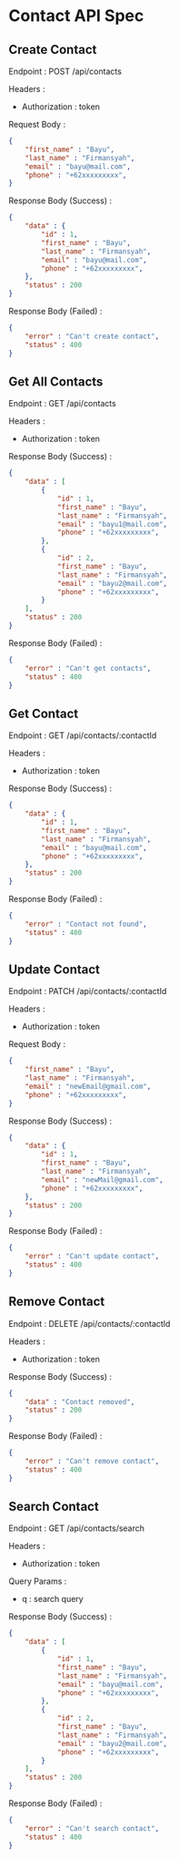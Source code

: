 # Contact API Spec

## Create Contact

Endpoint : POST /api/contacts

Headers : 
- Authorization : token

Request Body :
```json
{
    "first_name" : "Bayu",
    "last_name" : "Firmansyah",
    "email" : "bayu@mail.com",
    "phone" : "+62xxxxxxxxx",
}
```

Response Body (Success) : 
```json
{
    "data" : {
        "id" : 1,
        "first_name" : "Bayu",
        "last_name" : "Firmansyah",
        "email" : "bayu@mail.com",
        "phone" : "+62xxxxxxxxx",
    },
    "status" : 200
}
```

Response Body (Failed) : 
```json
{
    "error" : "Can't create contact",
    "status" : 400
}
```

## Get All Contacts

Endpoint : GET /api/contacts

Headers :
- Authorization : token

Response Body (Success) : 
```json
{
    "data" : [
        {
            "id" : 1,
            "first_name" : "Bayu",
            "last_name" : "Firmansyah",
            "email" : "bayu1@mail.com",
            "phone" : "+62xxxxxxxxx",
        },
        {
            "id" : 2,
            "first_name" : "Bayu",
            "last_name" : "Firmansyah",
            "email" : "bayu2@mail.com",
            "phone" : "+62xxxxxxxxx",
        }
    ],
    "status" : 200
}
```

Response Body (Failed) : 
```json
{
    "error" : "Can't get contacts",
    "status" : 400
}
```

## Get Contact

Endpoint : GET /api/contacts/:contactId

Headers :
- Authorization : token

Response Body (Success) : 
```json
{
    "data" : {
        "id" : 1,
        "first_name" : "Bayu",
        "last_name" : "Firmansyah",
        "email" : "bayu@mail.com",
        "phone" : "+62xxxxxxxxx",
    },
    "status" : 200
}
```

Response Body (Failed) : 
```json
{
    "error" : "Contact not found",
    "status" : 400
}
```

## Update Contact

Endpoint : PATCH /api/contacts/:contactId

Headers :
- Authorization : token

Request Body : 
```json
{
    "first_name" : "Bayu",
    "last_name" : "Firmansyah",
    "email" : "newEmail@gmail.com",
    "phone" : "+62xxxxxxxxx",
}
```

Response Body (Success) : 
```json
{
    "data" : {
        "id" : 1,
        "first_name" : "Bayu",
        "last_name" : "Firmansyah",
        "email" : "newMail@gmail.com",
        "phone" : "+62xxxxxxxxx",
    },
    "status" : 200
}
```

Response Body (Failed) : 
```json
{
    "error" : "Can't update contact",
    "status" : 400
}
```

## Remove Contact

Endpoint : DELETE /api/contacts/:contactId

Headers :
- Authorization : token

Response Body (Success) : 
```json
{
    "data" : "Contact removed",
    "status" : 200
}
```

Response Body (Failed) : 
```json
{
    "error" : "Can't remove contact",
    "status" : 400
}
```

## Search Contact

Endpoint : GET /api/contacts/search

Headers :
- Authorization : token

Query Params :
- q : search query

Response Body (Success) : 
```json
{
    "data" : [
        {
            "id" : 1,
            "first_name" : "Bayu",
            "last_name" : "Firmansyah",
            "email" : "bayu@mail.com",
            "phone" : "+62xxxxxxxxx",
        },
        {
            "id" : 2,
            "first_name" : "Bayu",
            "last_name" : "Firmansyah",
            "email" : "bayu2@mail.com",
            "phone" : "+62xxxxxxxxx",
        }
    ],
    "status" : 200
}
```

Response Body (Failed) : 
```json
{
    "error" : "Can't search contact",
    "status" : 400
}
```
